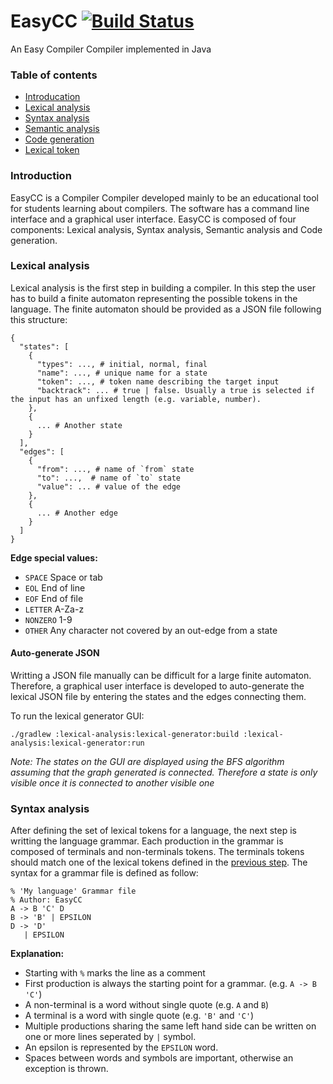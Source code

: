# EasyCC [![Build Status](https://travis-ci.org/amirbawab/EasyCC.svg?branch=master)](https://travis-ci.org/amirbawab/EasyCC)
An Easy Compiler Compiler implemented in Java

### Table of contents

  * [Introducation](#introduction)
  * [Lexical analysis](#lexical-analysis)
  * [Syntax analysis](#syntax-analysis)
  * [Semantic analysis](#semantic-analysis)
  * [Code generation](#code-generation)
  * [Lexical token](#lexical-token)
  
### Introduction

EasyCC is a Compiler Compiler developed mainly to be an educational tool for students learning about compilers. The software has a command line interface and a graphical user interface. EasyCC is composed of four components: Lexical analysis, Syntax analysis, Semantic analysis and Code generation.

### Lexical analysis

Lexical analysis is the first step in building a compiler. In this step the user has to build a finite automaton representing the possible tokens in the language. The finite automaton should be provided as a JSON file following this structure:

```
{
  "states": [
    {
      "types": ..., # initial, normal, final
      "name": ..., # unique name for a state
      "token": ..., # token name describing the target input
      "backtrack": ... # true | false. Usually a true is selected if the input has an unfixed length (e.g. variable, number).
    },
    {
      ... # Another state
    }
  ],
  "edges": [
    {
      "from": ..., # name of `from` state
      "to": ...,  # name of `to` state
      "value": ... # value of the edge
    },
    {
      ... # Another edge
    }
  ]
}
```

**Edge special values:**
* `SPACE` Space or tab
* `EOL` End of line
* `EOF` End of file
* `LETTER` A-Za-z
* `NONZERO` 1-9
* `OTHER` Any character not covered by an out-edge from a state

#### Auto-generate JSON

Writting a JSON file manually can be difficult for a large finite automaton. Therefore, a graphical user interface is developed to auto-generate the lexical JSON file by entering the states and the edges connecting them.

To run the lexical generator GUI:
```
./gradlew :lexical-analysis:lexical-generator:build :lexical-analysis:lexical-generator:run
```

*Note: The states on the GUI are displayed using the BFS algorithm assuming that the graph generated is connected. Therefore a state is only visible once it is connected to another visible one*

### Syntax analysis

After defining the set of lexical tokens for a language, the next step is writting the language grammar. Each production in the grammar is composed of terminals and non-terminals tokens. The terminals tokens should match one of the lexical tokens defined in the [previous step](#lexical-analysis). The syntax for a grammar file is defined as follow:

```
% 'My language' Grammar file
% Author: EasyCC
A -> B 'C' D
B -> 'B' | EPSILON
D -> 'D'
   | EPSILON
```

**Explanation:**  
* Starting with `%` marks the line as a comment
* First production is always the starting point for a grammar. (e.g. `A -> B 'C'`)
* A non-terminal is a word without single quote (e.g. `A` and `B`)
* A terminal is a word with single quote (e.g. `'B'` and `'C'`)
* Multiple productions sharing the same left hand side can be written on one or more lines seperated by `|` symbol.
* An epsilon is represented by the `EPSILON` word.
* Spaces between words and symbols are important, otherwise an exception is thrown.

